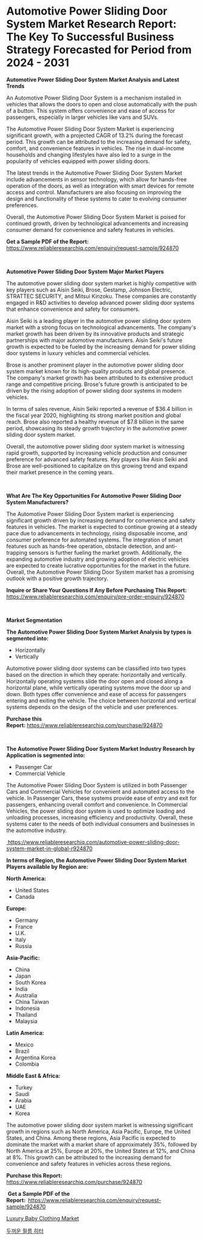 <p><h1>Automotive Power Sliding Door System Market Research Report: The Key To Successful Business Strategy Forecasted for Period from 2024 - 2031</h1></p><p><strong>Automotive Power Sliding Door System Market Analysis and Latest Trends</strong></p>
<p><p>An Automotive Power Sliding Door System is a mechanism installed in vehicles that allows the doors to open and close automatically with the push of a button. This system offers convenience and ease of access for passengers, especially in larger vehicles like vans and SUVs.</p><p>The Automotive Power Sliding Door System Market is experiencing significant growth, with a projected CAGR of 13.2% during the forecast period. This growth can be attributed to the increasing demand for safety, comfort, and convenience features in vehicles. The rise in dual-income households and changing lifestyles have also led to a surge in the popularity of vehicles equipped with power sliding doors.</p><p>The latest trends in the Automotive Power Sliding Door System Market include advancements in sensor technology, which allow for hands-free operation of the doors, as well as integration with smart devices for remote access and control. Manufacturers are also focusing on improving the design and functionality of these systems to cater to evolving consumer preferences.</p><p>Overall, the Automotive Power Sliding Door System Market is poised for continued growth, driven by technological advancements and increasing consumer demand for convenience and safety features in vehicles.</p></p>
<p><strong>Get a Sample PDF of the Report:&nbsp;</strong> <a href="https://www.reliableresearchiq.com/enquiry/request-sample/924870">https://www.reliableresearchiq.com/enquiry/request-sample/924870</a></p>
<p>&nbsp;</p>
<p><strong>Automotive Power Sliding Door System Major Market Players</strong></p>
<p><p>The automotive power sliding door system market is highly competitive with key players such as Aisin Seiki, Brose, Gestamp, Johnson Electric, STRATTEC SECURITY, and Mitsui Kinzoku. These companies are constantly engaged in R&D activities to develop advanced power sliding door systems that enhance convenience and safety for consumers.</p><p>Aisin Seiki is a leading player in the automotive power sliding door system market with a strong focus on technological advancements. The company's market growth has been driven by its innovative products and strategic partnerships with major automotive manufacturers. Aisin Seiki's future growth is expected to be fueled by the increasing demand for power sliding door systems in luxury vehicles and commercial vehicles.</p><p>Brose is another prominent player in the automotive power sliding door system market known for its high-quality products and global presence. The company's market growth has been attributed to its extensive product range and competitive pricing. Brose's future growth is anticipated to be driven by the rising adoption of power sliding door systems in modern vehicles.</p><p>In terms of sales revenue, Aisin Seiki reported a revenue of $36.4 billion in the fiscal year 2020, highlighting its strong market position and global reach. Brose also reported a healthy revenue of $7.8 billion in the same period, showcasing its steady growth trajectory in the automotive power sliding door system market.</p><p>Overall, the automotive power sliding door system market is witnessing rapid growth, supported by increasing vehicle production and consumer preference for advanced safety features. Key players like Aisin Seiki and Brose are well-positioned to capitalize on this growing trend and expand their market presence in the coming years.</p></p>
<p>&nbsp;</p>
<p><strong>What Are The Key Opportunities For Automotive Power Sliding Door System Manufacturers?</strong></p>
<p><p>The Automotive Power Sliding Door System market is experiencing significant growth driven by increasing demand for convenience and safety features in vehicles. The market is expected to continue growing at a steady pace due to advancements in technology, rising disposable income, and consumer preference for automated systems. The integration of smart features such as hands-free operation, obstacle detection, and anti-trapping sensors is further fueling the market growth. Additionally, the expanding automotive industry and growing adoption of electric vehicles are expected to create lucrative opportunities for the market in the future. Overall, the Automotive Power Sliding Door System market has a promising outlook with a positive growth trajectory.</p></p>
<p><strong>Inquire or Share Your Questions If Any Before Purchasing This Report:</strong> <a href="https://www.reliableresearchiq.com/enquiry/pre-order-enquiry/924870">https://www.reliableresearchiq.com/enquiry/pre-order-enquiry/924870</a></p>
<p>&nbsp;</p>
<p><strong>Market Segmentation</strong></p>
<p><strong>The Automotive Power Sliding Door System Market Analysis by types is segmented into:</strong></p>
<p><ul><li>Horizontally</li><li>Vertically</li></ul></p>
<p><p>Automotive power sliding door systems can be classified into two types based on the direction in which they operate: horizontally and vertically. Horizontally operating systems slide the door open and closed along a horizontal plane, while vertically operating systems move the door up and down. Both types offer convenience and ease of access for passengers entering and exiting the vehicle. The choice between horizontal and vertical systems depends on the design of the vehicle and user preferences.</p></p>
<p><strong>Purchase this Report:&nbsp;</strong><a href="https://www.reliableresearchiq.com/purchase/924870">https://www.reliableresearchiq.com/purchase/924870</a></p>
<p>&nbsp;</p>
<p><strong>The Automotive Power Sliding Door System Market Industry Research by Application is segmented into:</strong></p>
<p><ul><li>Passenger Car</li><li>Commercial Vehicle</li></ul></p>
<p><p>The Automotive Power Sliding Door System is utilized in both Passenger Cars and Commercial Vehicles for convenient and automated access to the vehicle. In Passenger Cars, these systems provide ease of entry and exit for passengers, enhancing overall comfort and convenience. In Commercial Vehicles, the power sliding door system is used to optimize loading and unloading processes, increasing efficiency and productivity. Overall, these systems cater to the needs of both individual consumers and businesses in the automotive industry.</p></p>
<p><a href="https://www.reliableresearchiq.com/automotive-power-sliding-door-system-market-in-global-r924870">&nbsp;https://www.reliableresearchiq.com/automotive-power-sliding-door-system-market-in-global-r924870</a></p>
<p><strong>In terms of Region, the Automotive Power Sliding Door System Market Players available by Region are:</strong></p>
<p>
    <p> <strong> North America: </strong>
        <ul>
            <li>United States</li>
            <li>Canada</li>
        </ul>
        </p> 
    <p> <strong> Europe: </strong>
        <ul>
            <li>Germany</li>
            <li>France</li>
            <li>U.K.</li>
            <li>Italy</li>
            <li>Russia</li>
        </ul>
        </p> 
    <p> <strong> Asia-Pacific: </strong>
        <ul>
            <li>China</li>
            <li>Japan</li>
            <li>South Korea</li>
            <li>India</li>
            <li>Australia</li>
            <li>China Taiwan</li>
            <li>Indonesia</li>
            <li>Thailand</li>
            <li>Malaysia</li>
        </ul>
        </p> 
    <p> <strong> Latin America: </strong>
        <ul>
            <li>Mexico</li>
            <li>Brazil</li>
            <li>Argentina Korea</li>
            <li>Colombia</li>
        </ul>
        </p> 
    <p> <strong> Middle East & Africa: </strong>
        <ul>
            <li>Turkey</li>
            <li>Saudi</li>
            <li>Arabia</li>
            <li>UAE</li>
            <li>Korea</li>
        </ul>
    </p>
    </p>
<p><p>The automotive power sliding door system market is witnessing significant growth in regions such as North America, Asia Pacific, Europe, the United States, and China. Among these regions, Asia Pacific is expected to dominate the market with a market share of approximately 35%, followed by North America at 25%, Europe at 20%, the United States at 12%, and China at 8%. This growth can be attributed to the increasing demand for convenience and safety features in vehicles across these regions.</p></p>
<p><strong>Purchase this Report: </strong><a href="https://www.reliableresearchiq.com/purchase/924870">https://www.reliableresearchiq.com/purchase/924870</a></p>
<p>&nbsp;<strong>Get a Sample PDF of the Report:&nbsp;&nbsp;</strong><a href="https://www.reliableresearchiq.com/enquiry/request-sample/924870">https://www.reliableresearchiq.com/enquiry/request-sample/924870</a></p>
<p><strong></strong></p>
<p><p><a href="https://github.com/dringals/Market-Research-Report-List-5/blob/main/luxury-baby-clothing-market.md">Luxury Baby Clothing Market</a></p><p><a href="https://github.com/vdhdwjyp90142/Market-Research-Report-List-3/blob/main/92338813968.md">두꺼운 필름 히터</a></p></p>